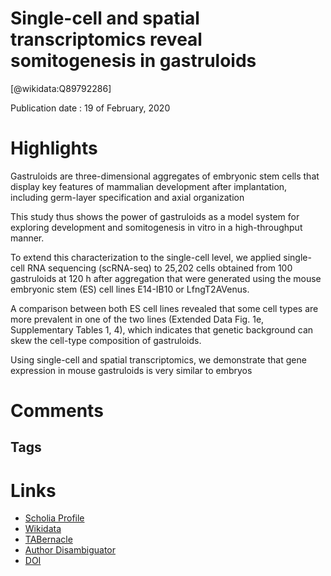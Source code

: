 
Single-cell and spatial transcriptomics reveal somitogenesis in gastruloids
===========================================================================
  
  [@wikidata:Q89792286]  
  
Publication date : 19 of February, 2020  

# Highlights

Gastruloids are three-dimensional aggregates of embryonic stem cells that display key features of mammalian development after implantation, including germ-layer specification and axial organization


This study thus shows the power of gastruloids as a model system for exploring development and somitogenesis in vitro in a high-throughput manner.

To extend this characterization to the single-cell level, we applied single-cell RNA sequencing (scRNA-seq) to 25,202 cells obtained from 100 gastruloids at 120 h after aggregation that were generated using the mouse embryonic stem (ES) cell lines E14-IB10 or LfngT2AVenus.


A comparison between both ES cell lines revealed that some cell types are more prevalent in one of the two lines (Extended Data Fig. 1e, Supplementary Tables 1, 4), which indicates that genetic background can skew the cell-type composition of gastruloids.


Using single-cell and spatial transcriptomics, we demonstrate that gene expression in mouse gastruloids is very similar to embryos


# Comments

## Tags

# Links
  
 * [Scholia Profile](https://scholia.toolforge.org/work/Q89792286)  
 * [Wikidata](https://www.wikidata.org/wiki/Q89792286)  
 * [TABernacle](https://tabernacle.toolforge.org/?#/tab/manual/Q89792286/P921%3BP4510)  
 * [Author Disambiguator](https://author-disambiguator.toolforge.org/work_item_oauth.php?id=Q89792286&batch_id=&match=1&author_list_id=&doit=Get+author+links+for+work)  
 * [DOI](https://doi.org/10.1038/S41586-020-2024-3)  

